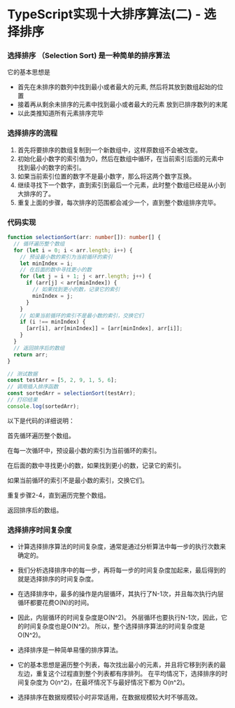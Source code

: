# TypeScript实现十大排序算法(二) - 选择排序

### 选择排序 （Selection Sort) 是一种简单的排序算法

它的基本思想是
- 首先在未排序的数列中找到最小或者最大的元素, 然后将其放到数组起始的位置
- 接着再从剩余未排序的元素中找到最小或者最大的元素 放到已排序数列的末尾
- 以此类推知道所有元素排序完毕


### 选择排序的流程


1. 首先将要排序的数组复制到一个新数组中，这样原数组不会被改变。
2. 初始化最小数字的索引值为0，然后在数组中循环，在当前索引后面的元素中找到最小的数字的索引。
3. 如果当前索引位置的数字不是最小数字，那么将这两个数字互换。
4. 继续寻找下一个数字，直到索引到最后一个元素，此时整个数组已经是从小到大排序的了。
5. 重复上面的步骤，每次排序的范围都会减少一个，直到整个数组排序完毕。

### 代码实现

```ts
function selectionSort(arr: number[]): number[] {
  // 循环遍历整个数组
  for (let i = 0; i < arr.length; i++) {
    // 预设最小数的索引为当前循环的索引
    let minIndex = i;
    // 在后面的数中寻找更小的数
    for (let j = i + 1; j < arr.length; j++) {
      if (arr[j] < arr[minIndex]) {
        // 如果找到更小的数，记录它的索引
        minIndex = j;
      }
    }
    // 如果当前循环的索引不是最小数的索引，交换它们
    if (i !== minIndex) {
      [arr[i], arr[minIndex]] = [arr[minIndex], arr[i]];
    }
  }
  // 返回排序后的数组
  return arr;
}

// 测试数据
const testArr = [5, 2, 9, 1, 5, 6];
// 调用插入排序函数
const sortedArr = selectionSort(testArr);
// 打印结果
console.log(sortedArr);

```

以下是代码的详细说明：

首先循环遍历整个数组。

在每一次循环中，预设最小数的索引为当前循环的索引。

在后面的数中寻找更小的数，如果找到更小的数，记录它的索引。

如果当前循环的索引不是最小数的索引，交换它们。

重复步骤2-4，直到遍历完整个数组。

返回排序后的数组。


### 选择排序时间复杂度

- 计算选择排序算法的时间复杂度，通常是通过分析算法中每一步的执行次数来确定的。

- 我们分析选择排序中的每一步，再将每一步的时间复杂度加起来，最后得到的就是选择排序的时间复杂度。

- 在选择排序中，最多的操作是内层循环，其执行了N-1次，并且每次执行内层循环都要花费O(N)的时间。

- 因此，内层循环的时间复杂度是O(N^2)。
外层循环也要执行N-1次，因此，它的时间复杂度也是O(N^2)。
所以，整个选择排序算法的时间复杂度是O(N^2)。

- 选择排序是一种简单易懂的排序算法。

- 它的基本思想是遍历整个列表，每次找出最小的元素，并且将它移到列表的最左边，重复这个过程直到整个列表都有序排列。
在平均情况下，选择排序的时间复杂度为 O(n^2)，在最坏情况下与最好情况下都为 O(n^2)。

- 选择排序在数据规模较小时非常适用，在数据规模较大时不够高效。


